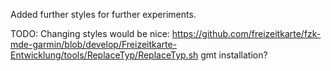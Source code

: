 Added further styles for further experiments.

TODO:
Changing styles would be nice: https://github.com/freizeitkarte/fzk-mde-garmin/blob/develop/Freizeitkarte-Entwicklung/tools/ReplaceTyp/ReplaceTyp.sh gmt installation?